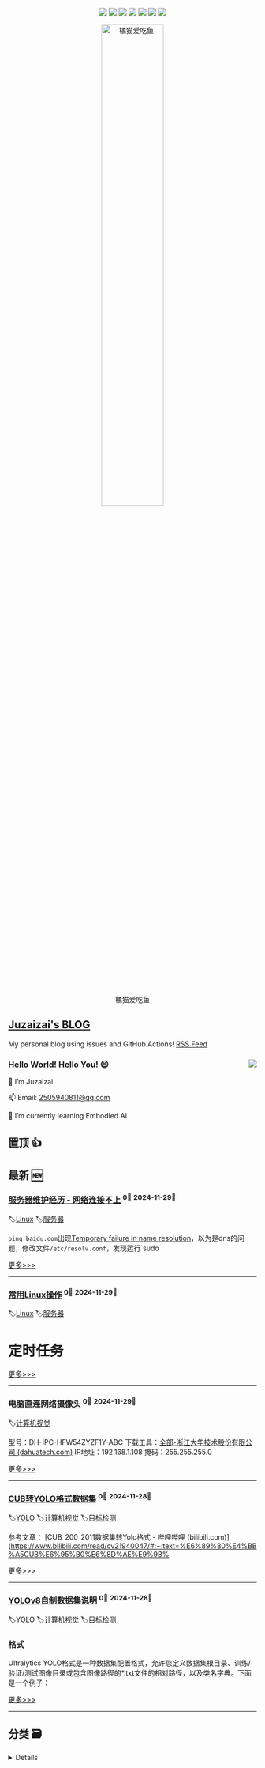 

<p align='center'>
    <img src="https://badgen.net/badge/labels/9"/>
    <img src="https://badgen.net/github/issues/aqvq/aqvq"/>
    <img src="https://badgen.net/badge/last-commit/2024-11-29"/>
    <img src="https://badgen.net/github/forks/aqvq/aqvq"/>
    <img src="https://badgen.net/github/stars/aqvq/aqvq"/>
    <img src="https://badgen.net/github/watchers/aqvq/aqvq"/>
    <img src="https://badgen.net/github/release/aqvq/aqvq"/>
</p>



<p align='center'>
<a href='https://github.com/aqvq/aqvq/issues/5#issuecomment-2506161688'>
<img src='https://github.com/user-attachments/assets/7cd896fc-0b9c-40f6-bf9e-bbc62da11e7a' width='50%' alt='
橘猫爱吃鱼'>
</a>
</p>
<p align='center'>
<span>
橘猫爱吃鱼</span>
</p>


## [Juzaizai's BLOG](https://github.com/aqvq/aqvq)

My personal blog using issues and GitHub Actions! [RSS Feed](https://raw.githubusercontent.com/aqvq/aqvq/main/feed.xml) 

### Hello World! Hello You! 😄  <image align="right" src="https://github-readme-stats.vercel.app/api?username=aqvq&show_icons=true&hide_title=true&theme=gradient" />

🔭 I’m Juzaizai

📫 Email: 2505940811@qq.com

🌱 I’m currently learning Embodied AI


## 置顶 :thumbsup: 
## 最新 :new: 

### [服务器维护经历 - 网络连接不上](https://github.com/aqvq/aqvq/issues/8) <sup>0💬</sup> <sup>2024-11-29📆</sup>

:label:[Linux](https://github.com/aqvq/aqvq/labels/Linux) :label:[服务器](https://github.com/aqvq/aqvq/labels/%E6%9C%8D%E5%8A%A1%E5%99%A8)

`ping baidu.com`出现[Temporary failure in name resolution](https://www.cnblogs.com/hanframe/p/17095506.html)，以为是dns的问题，修改文件`/etc/resolv.conf`，发现运行`sudo 

[更多>>>](https://github.com/aqvq/aqvq/issues/8)

---


### [常用Linux操作](https://github.com/aqvq/aqvq/issues/7) <sup>0💬</sup> <sup>2024-11-29📆</sup>

:label:[Linux](https://github.com/aqvq/aqvq/labels/Linux) :label:[服务器](https://github.com/aqvq/aqvq/labels/%E6%9C%8D%E5%8A%A1%E5%99%A8)

# 定时任务



[更多>>>](https://github.com/aqvq/aqvq/issues/7)

---


### [电脑直连网络摄像头](https://github.com/aqvq/aqvq/issues/6) <sup>0💬</sup> <sup>2024-11-29📆</sup>

:label:[计算机视觉](https://github.com/aqvq/aqvq/labels/%E8%AE%A1%E7%AE%97%E6%9C%BA%E8%A7%86%E8%A7%89)

型号：DH-IPC-HFW54ZYZF1Y-ABC
下载工具：[全部-浙江大华技术股份有限公司 (dahuatech.com)](https://support.dahuatech.com/tools/software)
IP地址：192.168.1.108
掩码：255.255.255.0

[更多>>>](https://github.com/aqvq/aqvq/issues/6)

---


### [CUB转YOLO格式数据集](https://github.com/aqvq/aqvq/issues/4) <sup>0💬</sup> <sup>2024-11-28📆</sup>

:label:[YOLO](https://github.com/aqvq/aqvq/labels/YOLO) :label:[计算机视觉](https://github.com/aqvq/aqvq/labels/%E8%AE%A1%E7%AE%97%E6%9C%BA%E8%A7%86%E8%A7%89) :label:[目标检测](https://github.com/aqvq/aqvq/labels/%E7%9B%AE%E6%A0%87%E6%A3%80%E6%B5%8B)

参考文章：
[CUB_200_2011数据集转Yolo格式 - 哔哩哔哩 (bilibili.com)](https://www.bilibili.com/read/cv21940047/#:~:text=%E6%89%80%E4%BB%A5CUB%E6%95%B0%E6%8D%AE%E9%9B%

[更多>>>](https://github.com/aqvq/aqvq/issues/4)

---


### [YOLOv8自制数据集说明](https://github.com/aqvq/aqvq/issues/3) <sup>0💬</sup> <sup>2024-11-28📆</sup>

:label:[YOLO](https://github.com/aqvq/aqvq/labels/YOLO) :label:[计算机视觉](https://github.com/aqvq/aqvq/labels/%E8%AE%A1%E7%AE%97%E6%9C%BA%E8%A7%86%E8%A7%89) :label:[目标检测](https://github.com/aqvq/aqvq/labels/%E7%9B%AE%E6%A0%87%E6%A3%80%E6%B5%8B)


### 格式

Ultralytics YOLO格式是一种数据集配置格式，允许您定义数据集根目录、训练/验证/测试图像目录或包含图像路径的*.txt文件的相对路径，以及类名字典。下面是一个例子：



[更多>>>](https://github.com/aqvq/aqvq/issues/3)

---


## 分类  :card_file_box: 
<details>
    <summary>
        Details
    </summary>


<details>
<summary>EQA	<sup>1📰</sup></summary>

- [explore-eqa中的三个三维坐标系区别](https://github.com/aqvq/aqvq/issues/1)  <sup>0💬</sup>  	 


</details>

<details>
<summary>Linux	<sup>2📰</sup></summary>

- [服务器维护经历 - 网络连接不上](https://github.com/aqvq/aqvq/issues/8)  <sup>0💬</sup>  	 
- [常用Linux操作](https://github.com/aqvq/aqvq/issues/7)  <sup>0💬</sup>  	 


</details>

<details>
<summary>YOLO	<sup>2📰</sup></summary>

- [CUB转YOLO格式数据集](https://github.com/aqvq/aqvq/issues/4)  <sup>0💬</sup>  	 
- [YOLOv8自制数据集说明](https://github.com/aqvq/aqvq/issues/3)  <sup>0💬</sup>  	 


</details>

<details>
<summary>实用工具	<sup>1📰</sup></summary>

- [Obsidian使用总结](https://github.com/aqvq/aqvq/issues/2)  <sup>0💬</sup>  	 


</details>

<details>
<summary>服务器	<sup>2📰</sup></summary>

- [服务器维护经历 - 网络连接不上](https://github.com/aqvq/aqvq/issues/8)  <sup>0💬</sup>  	 
- [常用Linux操作](https://github.com/aqvq/aqvq/issues/7)  <sup>0💬</sup>  	 


</details>

<details>
<summary>目标检测	<sup>2📰</sup></summary>

- [CUB转YOLO格式数据集](https://github.com/aqvq/aqvq/issues/4)  <sup>0💬</sup>  	 
- [YOLOv8自制数据集说明](https://github.com/aqvq/aqvq/issues/3)  <sup>0💬</sup>  	 


</details>

<details>
<summary>计算机视觉	<sup>3📰</sup></summary>

- [电脑直连网络摄像头](https://github.com/aqvq/aqvq/issues/6)  <sup>0💬</sup>  	 
- [CUB转YOLO格式数据集](https://github.com/aqvq/aqvq/issues/4)  <sup>0💬</sup>  	 
- [YOLOv8自制数据集说明](https://github.com/aqvq/aqvq/issues/3)  <sup>0💬</sup>  	 


</details>


</details>    
